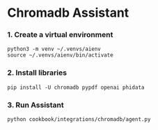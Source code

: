 # Chromadb Assistant

### 1. Create a virtual environment

```shell
python3 -m venv ~/.venvs/aienv
source ~/.venvs/aienv/bin/activate
```

### 2. Install libraries

```shell
pip install -U chromadb pypdf openai phidata
```

### 3. Run Assistant

```shell
python cookbook/integrations/chromadb/agent.py
```
